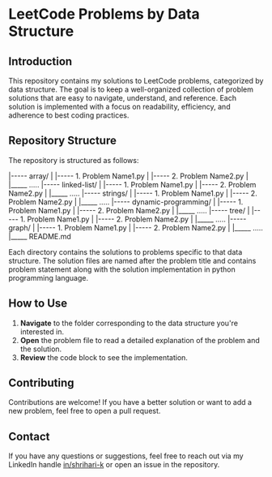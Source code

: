 # LeetCode Problems by Data Structure

## Introduction
This repository contains my solutions to LeetCode problems, categorized by data structure. The goal is to keep a well-organized collection of problem solutions that are easy to navigate, understand, and reference. Each solution is implemented with a focus on readability, efficiency, and adherence to best coding practices.

## Repository Structure
The repository is structured as follows:

|----- array/
|  |----- 1. Problem Name1.py
|  |----- 2. Problem Name2.py
|  |_____ .....
|----- linked-list/
|  |----- 1. Problem Name1.py
|  |----- 2. Problem Name2.py
|  |_____ .....
|----- strings/
|  |----- 1. Problem Name1.py
|  |----- 2. Problem Name2.py
|  |_____ .....
|----- dynamic-programming/
|  |----- 1. Problem Name1.py
|  |----- 2. Problem Name2.py
|  |_____ .....
|----- tree/
|  |----- 1. Problem Name1.py
|  |----- 2. Problem Name2.py
|  |_____ .....
|----- graph/
|  |----- 1. Problem Name1.py
|  |----- 2. Problem Name2.py
|  |_____ .....
|_____ README.md

Each directory contains the solutions to problems specific to that data structure. The solution files are named after the problem title and contains problem statement along with the solution implementation in python programming language.

## How to Use
1. **Navigate** to the folder corresponding to the data structure you're interested in.
2. **Open** the problem file to read a detailed explanation of the problem and the solution.
3. **Review** the code block to see the implementation.

## Contributing
Contributions are welcome! If you have a better solution or want to add a new problem, feel free to open a pull request.

## Contact
If you have any questions or suggestions, feel free to reach out via my LinkedIn handle [in/shrihari-k](https://linkedin.com/in/shrihari-k) or open an issue in the repository.